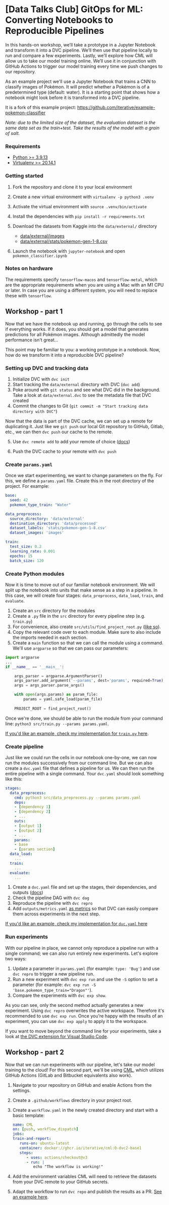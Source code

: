 # [Data Talks Club] GitOps for ML: Converting Notebooks to Reproducible Pipelines

In this hands-on workshop, we’ll take a prototype in a Jupyter Notebook and
transform it into a DVC pipeline. We’ll then use that pipeline locally to run
and compare a few experiments. Lastly, we’ll explore how CML will allow us to
take our model training online. We’ll use it in conjunction with GitHub Actions
to trigger our model training every time we push changes to our repository.

As an example project we'll use a Jupyter Notebook that trains a CNN to classify
images of Pokémon. It will predict whether a Pokémon is of a predetermined type
(default: water). It is a starting point that shows how a notebook might look
before it is transformed into a DVC pipeline.

It is a fork of this example project:
https://github.com/iterative/example-pokemon-classifier

_Note: due to the limited size of the dataset, the evaluation dataset is the
same data set as the train+test. Take the results of the model with a grain of
salt._

### Requirements

- [Python >= 3.9.13](https://www.python.org/downloads/)
- [Virtualenv >=
  20.14.1](https://virtualenv.pypa.io/en/latest/installation.html)

### Getting started

1. Fork the repository and clone it to your local environment

2. Create a new virtual environment with `virtualenv -p python3 .venv`

3. Activate the virtual environment with `source .venv/bin/activate`

4. Install the dependencies with `pip install -r requirements.txt`

5. Download the datasets from Kaggle into the `data/external/` directory

   - [data/external/images](https://www.kaggle.com/datasets/robdewit/pokemon-images)
   - [data/external/stats/pokemon-gen-1-8.csv](https://www.kaggle.com/datasets/rounakbanik/pokemon)

8. Launch the notebook with `jupyter-notebook` and open
   `pokemon_classifier.ipynb`

### Notes on hardware

The requirements specify `tensorflow-macos` and `tensorflow-metal`, which are
the appropriate requirements when you are using a Mac with an M1 CPU or later.
In case you are using a different system, you will need to replace these with
`tensorflow`.

## Workshop - part 1

Now that we have the notebook up and running, go through the cells to see if
everything works. If it does, you should get a model that generates predictions
for all Pokémon images. Although admittedly the model performance isn't great...

This point may be familiar to you: a working prototype in a notebook. Now, how
do we transform it into a reproducible DVC pipeline?

### Setting up DVC and tracking data

1. Initialize DVC with `dvc init`
2. Start tracking the `data/external` directory with DVC (`dvc add`)
3. Poke around with `git status` and see what DVC did in the background. Take a
   look at `data/external.dvc` to see the metadata file that DVC created
4. Commit the changes to Git (`git commit -m "Start tracking data directory with
   DVC"`)

Now that the data is part of the DVC cache, we can set up a remote for
duplicating it. Just like we `git push` our local Git repository to GitHub,
Gitlab, etc., we can then `dvc push` our cache to the remote.

5. Use `dvc remote add` to add your remote of choice
   ([docs](https://dvc.org/doc/command-reference/remote/add))
   
6. Push the DVC cache to your remote with `dvc push`

### Create `params.yaml`

Once we start experimenting, we want to change parameters on the fly. For this,
we define a `params.yaml` file. Create this in the root directory of the
project. For example:

```yaml
base:
  seed: 42
  pokemon_type_train: "Water"

data_preprocess:
  source_directory: 'data/external'
  destination_directory: 'data/processed'
  dataset_labels: 'stats/pokemon-gen-1-8.csv'
  dataset_images: 'images'

train:
  test_size: 0.2
  learning_rate: 0.001
  epochs: 15
  batch_size: 120
```

### Create Python modules

Now it is time to move out of our familiar notebook environment. We will split
up the notebook into units that make sense as a step in a pipeline. In this
case, we will create four stages: `data_preprocess`, `data_load`, `train`, and
`evaluate`.

1. Create an `src` directory for the modules
2. Create a `.py` file in the `src` directory for every pipeline step (e.g.
   `train.py`)
3. For convenience, also create `src/utils/find_project_root.py` ([like
   so](https://github.com/iterative/example-pokemon-classifier/blob/main/src/utils/find_project_root.py)).
4. Copy the relevant code over to each module. Make sure to also include the
   imports needed in each section.
5. Create a `main` function so that we can call the module using a command.
   We'll use `argparse` so that we can pass our parameters:

  ```python
  import argparse
  ...
  if __name__ == '__main__':

      args_parser = argparse.ArgumentParser()
      args_parser.add_argument('--params', dest='params', required=True)
      args = args_parser.parse_args()

      with open(args.params) as param_file:
          params = yaml.safe_load(param_file)
          
      PROJECT_ROOT = find_project_root()
  ```

Once we're done, we should be able to run the module from your command line:
`python3 src/train.py --params params.yaml`. 

[If you'd like an example, check my implementation for `train.py`
here](https://github.com/iterative/example-pokemon-classifier/blob/main/src/train.py).

### Create pipeline
Just like we could run the cells in our notebook one-by-one, we can now run the
modules successively from our command line. But we can also create a `dvc.yaml`
file that defines a pipeline for us. We can then run the entire pipeline with a
single command. Your `dvc.yaml` should look something like this:

```yaml
stages:
  data_preprocess:
    cmd: python3 src/data_preprocess.py --params params.yaml
    deps:
    - [dependency 1]
    - [dependency 2]
    - ...
    outs:
    - [output 1]
    - [output 2]
    - ...
    params:
    - base
    - [params section]
  data_load:
    ...
  train:
    ...
  evaluate:
    ...
```

1. Create a `dvc.yaml` file and set up the stages, their dependencies, and
   outputs
   ([docs](https://dvc.org/doc/user-guide/project-structure/dvcyaml-files#stages))
2. Check the pipeline DAG with `dvc dag`
3. Reproduce the pipeline with `dvc repro`
4. Add `outputs/metrics.yaml` [as
   metrics](https://dvc.org/doc/command-reference/metrics) so that DVC can
   easily compare them across experiments in the next step.

[If you'd like an example, check my implementation for `dvc.yaml`
here](https://github.com/iterative/example-pokemon-classifier/blob/main/dvc.yaml)

### Run experiments

With our pipeline in place, we cannot only reproduce a pipeline run with a
single command; we can also run entirely new experiments. Let's explore two
ways:

1. Update a parameter in `params.yaml` (for example: `type: 'Bug'`) and use `dvc
   repro` to trigger a new pipeline run.
2. Run a new experiment with `dvc exp run` and use the `-S` option to set a
   parameter (for example: `dvc exp run -S 'base.pokemon_type_train="Dragon"'`).
3. Compare the experiments with `dvc exp show`.

As you can see, only the second method actually generates a new experiment.
Using `dvc repro` overwrites the active workspace. Therefore it's recommended to
use `dvc exp run`. Once you're happy with the results of an experiment, you can
use `dvc exp apply` to apply it to the workspace.

If you want to move beyond the command line for your experiments, take a look at
[the DVC extension for Visual Studio
Code](https://marketplace.visualstudio.com/items?itemName=Iterative.dvc).

## Workshop - part 2

Now that we can run experiments with our pipeline, let's take our model training
to the cloud! For this second part, we'll be using [CML](https://cml.dev), which
utilizes GitHub Actions (GitLab and Bitbucket equivalents also work).

1. Navigate to your repository on GitHub and enable Actions from the settings.
2. Create a `.github/workflows` directory in your project root.
3. Create a `workflow.yaml` in the newly created directory and start with a
   basic template:

   ```yaml
   name: CML
   on: [push, workflow_dispatch]
   jobs:
   train-and-report:
      runs-on: ubuntu-latest
      container: docker://ghcr.io/iterative/cml:0-dvc2-base1
      steps:
         - uses: actions/checkout@v3
         - run: |
            echo "The workflow is working!"

   ```

4. Add the environment variables CML will need to retrieve the datasets from
   your DVC remote to your GitHub secrets.
5. Adapt the workflow to run `dvc repo` and publish the results as a PR. [See an
   example
   here](https://github.com/iterative/cml_dvc_case/blob/master/.github/workflows/cml.yaml).

